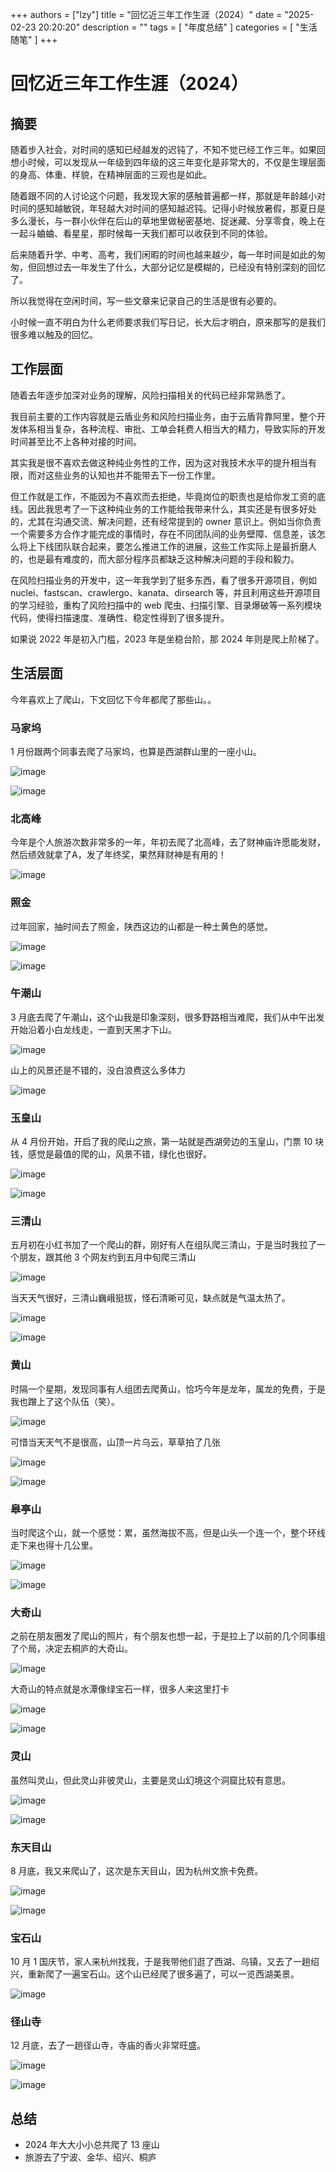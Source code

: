 
+++
authors = ["lzy"]
title = "回忆近三年工作生涯（2024）"
date = "2025-02-23 20:20:20"
description = ""
tags = [
"年度总结"
]
categories = [
"生活随笔"
]
+++

# 回忆近三年工作生涯（2024）

## 摘要

随着步入社会，对时间的感知已经越发的迟钝了，不知不觉已经工作三年。如果回想小时候，可以发现从一年级到四年级的这三年变化是非常大的，不仅是生理层面的身高、体重、样貌，在精神层面的三观也是如此。

随着跟不同的人讨论这个问题，我发现大家的感触普遍都一样，那就是年龄越小对时间的感知越敏锐，年轻越大对时间的感知越迟钝。记得小时候放暑假，那夏日是多么漫长，与一群小伙伴在后山的草地里做秘密基地、捉迷藏、分享零食，晚上在一起斗蛐蛐、看星星，那时候每一天我们都可以收获到不同的体验。

后来随着升学、中考、高考，我们闲暇的时间也越来越少，每一年时间是如此的匆匆，但回想过去一年发生了什么，大部分记忆是模糊的，已经没有特别深刻的回忆了。

所以我觉得在空闲时间，写一些文章来记录自己的生活是很有必要的。

小时候一直不明白为什么老师要求我们写日记，长大后才明白，原来那写的是我们很多难以触及的回忆。

## 工作层面

随着去年逐步加深对业务的理解，风险扫描相关的代码已经非常熟悉了。

我目前主要的工作内容就是云盾业务和风险扫描业务，由于云盾背靠阿里，整个开发体系相当复杂，各种流程、审批、工单会耗费人相当大的精力，导致实际的开发时间甚至比不上各种对接的时间。

其实我是很不喜欢去做这种纯业务性的工作，因为这对我技术水平的提升相当有限，而对这些业务的认知也并不能带去下一份工作里。

但工作就是工作，不能因为不喜欢而去拒绝，毕竟岗位的职责也是给你发工资的底线。因此我思考了一下这种纯业务的工作能给我带来什么，其实还是有很多好处的，尤其在沟通交流、解决问题，还有经常提到的 owner 意识上。例如当你负责一个需要多方合作才能完成的事情时，存在不同团队间的业务壁障、信息差，该怎么将上下线团队联合起来，要怎么推进工作的进展，这些工作实际上是最折磨人的，也是最有难度的，而大部分程序员都缺乏这种解决问题的手段和毅力。

在风险扫描业务的开发中，这一年我学到了挺多东西，看了很多开源项目，例如 nuclei、fastscan、crawlergo、kanata、dirsearch 等，并且利用这些开源项目的学习经验，重构了风险扫描中的 web 爬虫、扫描引擎、目录爆破等一系列模块代码，使得扫描速度、准确性、稳定性得到了很多提升。

如果说 2022 年是初入门槛，2023 年是坐稳台阶，那 2024 年则是爬上阶梯了。

## 生活层面

今年喜欢上了爬山，下文回忆下今年都爬了那些山。。

### 马家坞

1 月份跟两个同事去爬了马家坞，也算是西湖群山里的一座小山。

![image](assets/image-20251015113600-87rvvoe.webp)

![image](assets/image-20251015113607-xa299f4.webp)

### 北高峰

今年是个人旅游次数非常多的一年，年初去爬了北高峰，去了财神庙许愿能发财，然后绩效就拿了A，发了年终奖，果然拜财神是有用的！

![image](assets/image-20251015113612-zixs5a9.webp)

### 照金

过年回家，抽时间去了照金，陕西这边的山都是一种土黄色的感觉。

![image](assets/image-20251015113618-2be143l.webp)

![image](assets/image-20251015113624-so25x03.webp)

### 午潮山

3 月底去爬了午潮山，这个山我是印象深刻，很多野路相当难爬，我们从中午出发开始沿着小白龙线走，一直到天黑才下山。

![image](assets/image-20251015113630-ubwu0ij.webp)

山上的风景还是不错的，没白浪费这么多体力

![image](assets/image-20251015113635-www75mg.webp)

### 玉皇山

从 4 月份开始，开启了我的爬山之旅，第一站就是西湖旁边的玉皇山，门票 10 块钱，感觉是最值的爬的山，风景不错，绿化也很好。

![image](assets/image-20251015113640-5baktzu.webp)

![image](assets/image-20251015113646-tnxy6em.webp)

### 三清山

五月初在小红书加了一个爬山的群，刚好有人在组队爬三清山，于是当时我拉了一个朋友，跟其他 3 个网友约到五月中旬爬三清山

![image](assets/image-20251015113652-2ggjzbn.webp)

当天天气很好，三清山巍峨挺拔，怪石清晰可见，缺点就是气温太热了。

![image](assets/image-20251015113658-hxugtlb.webp)

![image](assets/image-20251015113703-cnuteir.webp)

### 黄山

时隔一个星期，发现同事有人组团去爬黄山，恰巧今年是龙年，属龙的免费，于是我也蹭上了这个队伍（笑）。

![image](assets/image-20251015113709-61fz5dq.webp)

可惜当天天气不是很高，山顶一片乌云，草草拍了几张

![image](assets/image-20251015113715-q0b4hj2.webp)

![image](assets/image-20251015113720-vut7xbx.webp)

### 皋亭山

当时爬这个山，就一个感觉：累，虽然海拔不高，但是山头一个连一个，整个环线走下来也得十几公里。

![image](assets/image-20251015113726-jgj241g.webp)

![image](assets/image-20251015113732-izqovmo.webp)

### 大奇山

之前在朋友圈发了爬山的照片，有个朋友也想一起，于是拉上了以前的几个同事组了个局，决定去桐庐的大奇山。

![image](assets/image-20251015113740-nyq5o6h.webp)

大奇山的特点就是水潭像绿宝石一样，很多人来这里打卡

![image](assets/image-20251015113747-34nscb3.webp)

![image](assets/image-20251015113753-zdxs2yc.webp)

### 灵山

虽然叫灵山，但此灵山非彼灵山，主要是灵山幻境这个洞窟比较有意思。

![image](assets/image-20251015113758-o37z313.webp)

![image](assets/image-20251015113804-344gjn3.webp)

### 东天目山

8 月底，我又来爬山了，这次是东天目山，因为杭州文旅卡免费。

![image](assets/image-20251015113810-yuu9s14.webp)

![image](assets/image-20251015113817-q7l8aib.webp)

### 宝石山

10 月 1 国庆节，家人来杭州找我，于是我带他们逛了西湖、乌镇，又去了一趟绍兴，重新爬了一遍宝石山。这个山已经爬了很多遍了，可以一览西湖美景。

![image](assets/image-20251015113822-dldgfx7.webp)

### 径山寺

12 月底，去了一趟径山寺，寺庙的香火非常旺盛。

![image](assets/image-20251015113828-srlkjlj.webp)

![image](assets/image-20251015113834-c3pj4y2.webp)

## 总结

- 2024 年大大小小总共爬了 13 座山
- 旅游去了宁波、金华、绍兴、桐庐
